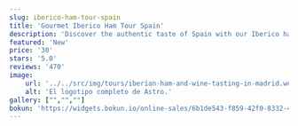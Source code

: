 ```yaml
---
slug: iberico-ham-tour-spain
title: 'Gourmet Iberico Ham Tour Spain'
description: 'Discover the authentic taste of Spain with our Iberico ham Tour Spain'
featured: 'New'
price: '30'
stars: '5.0'
reviews: '470'
image:
    url: '../../src/img/tours/iberian-ham-and-wine-tasting-in-madrid.webp'
    alt: 'El logotipo completo de Astro.'
gallery: ["","",""]
bokun: 'https://widgets.bokun.io/online-sales/6b1de543-f859-42f0-8332-446d14d349f4/experience/806806?partialView=1'
---
```

